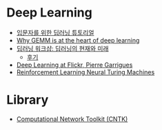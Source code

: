 Deep Learning
=============
* [입문자를 위한 딥러닝 튜토리얼 ](http://courseshare.co.kr/course/39?pageType=Intro)
* [Why GEMM is at the heart of deep learning](http://petewarden.com/2015/04/20/why-gemm-is-at-the-heart-of-deep-learning/)
* [딥러닝 워크샵: 딥러닝의 현재와 미래](http://mlcenter.postech.ac.kr/workshop)
  * [후기](http://whydsp.org/262)
* [Deep Learning at Flickr, Pierre Garrigues](http://techjaw.com/2015/03/04/deep-learning-at-flickr-pierre-garrigues/)
* [Reinforcement Learning Neural Turing Machines](http://arxiv.org/abs/1505.00521)

# Library
* [Computational Network Toolkit (CNTK)](https://cntk.codeplex.com)